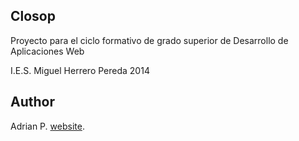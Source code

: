 ## Closop
Proyecto para el ciclo formativo de grado superior de
Desarrollo de Aplicaciones Web

I.E.S. Miguel Herrero Pereda 2014

## Author

Adrian P. [website](http://arreat.es/).